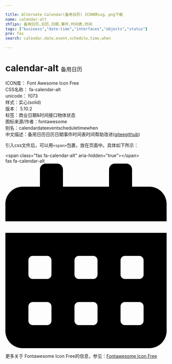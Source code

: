 ```yaml
---

title: Alternate Calendar(备用日历) ICON转svg、png下载
name: calendar-alt
zhTips: 备用日历,日历,日期,事件,时间表,时间
tags: ["business","date-time","interfaces","objects","status"]
pre: fas
search: calendar,date,event,schedule,time,when

---
```


# calendar-alt  <small style="font-size: 60%;font-weight: 100">备用日历</small>


<div class="detail-page">
<p>
<span>
ICON库：
<span class="badge-secondary badge">Font Awesome Icon Free</span> 
</span>
<br/>
<span>
CSS名称：
<span class="badge-secondary badge">fa-calendar-alt</span> 
</span>
<br/>
<span>
unicode：
<span class="badge-secondary badge">f073</span> 
<copy-btn content='f073' btn-title=""></copy-btn>
<copy-btn :content='String.fromCodePoint(parseInt("f073", 16))' btn-title="复制U"></copy-btn>
</span><br/><span>样式：<span class="badge-light badge">实心(solid)</span></span>
<br/>
<span>
版本：
<span class="badge-secondary badge">5.10.2</span> 
</span><br/><span>标签：<span class="badge-light badge"><router-link to="/tags/business.html">商业</router-link></span><span class="badge-light badge"><router-link to="/tags/date-time.html">日期&时间</router-link></span><span class="badge-light badge"><router-link to="/tags/interfaces.html">接口</router-link></span><span class="badge-light badge"><router-link to="/tags/objects.html">物体</router-link></span><span class="badge-light badge"><router-link to="/tags/status.html">状态</router-link></span></span>
<br/>
<span>图标来源/作者：<span class="badge-light badge">fontawesome</span></span> 
<br/>
<span>别名：<span class="badge-light badge">calendar</span><span class="badge-light badge">date</span><span class="badge-light badge">event</span><span class="badge-light badge">schedule</span><span class="badge-light badge">time</span><span class="badge-light badge">when</span></span><br/><span class="zh-detail">中文描述：<span class="badge-primary badge">备用日历</span><span class="badge-primary badge">日历</span><span class="badge-primary badge">日期</span><span class="badge-primary badge">事件</span><span class="badge-primary badge">时间表</span><span class="badge-primary badge">时间</span><span class="help-link"><span>帮助改进</span>(<a href="https://gitee.com/liuwave/icon-helper/edit/master/json/fontawesome/solid/calendar-alt.json" target="_blank" rel="noopener noreferrer">gitee</a><a href="https://github.com/liuwave/icon-helper/edit/master/json/fontawesome/solid/calendar-alt.json" target="_blank" rel="noopener noreferrer">github</a></span>)</span><br/>
</p>
</div>
<div class="alert alert-dark">
  <i class="fas fa-calendar-alt fa-xs"></i>
  <i class="fas fa-calendar-alt fa-sm"></i>
  <i class="fas fa-calendar-alt fa-lg"></i>
  <i class="fas fa-calendar-alt fa-2x"></i>
  <i class="fas fa-calendar-alt fa-3x"></i>
  <i class="fas fa-calendar-alt fa-5x"></i>
  <i class="fas fa-calendar-alt fa-7x"></i>
</div>
<div>
  <p>引入css文件后，可以用<code>&lt;span&gt;</code>包裹，放在页面中。具体如下所示：    
  </p>
  <div class="alert alert-primary" style="font-size: 14px">
    &lt;span class="fas fa-calendar-alt" aria-hidden="true"&gt;&lt;/span&gt;
    <copy-btn content='<span class="fas fa-calendar-alt" aria-hidden="true"></span>'></copy-btn>
  </div>
  <div class="alert alert-secondary">
    <i class="fas fa-calendar-alt"
    style="font-size: 24px"
    aria-hidden="true"></i> fas fa-calendar-alt
    <copy-btn content="fas fa-calendar-alt" btn-title="复制图标名称"></copy-btn>
  </div>
</div>
<div id="svg" class="svg-wrap">
<svg xmlns="http://www.w3.org/2000/svg" viewBox="0 0 448 512"><path d="M0 464c0 26.5 21.5 48 48 48h352c26.5 0 48-21.5 48-48V192H0v272zm320-196c0-6.6 5.4-12 12-12h40c6.6 0 12 5.4 12 12v40c0 6.6-5.4 12-12 12h-40c-6.6 0-12-5.4-12-12v-40zm0 128c0-6.6 5.4-12 12-12h40c6.6 0 12 5.4 12 12v40c0 6.6-5.4 12-12 12h-40c-6.6 0-12-5.4-12-12v-40zM192 268c0-6.6 5.4-12 12-12h40c6.6 0 12 5.4 12 12v40c0 6.6-5.4 12-12 12h-40c-6.6 0-12-5.4-12-12v-40zm0 128c0-6.6 5.4-12 12-12h40c6.6 0 12 5.4 12 12v40c0 6.6-5.4 12-12 12h-40c-6.6 0-12-5.4-12-12v-40zM64 268c0-6.6 5.4-12 12-12h40c6.6 0 12 5.4 12 12v40c0 6.6-5.4 12-12 12H76c-6.6 0-12-5.4-12-12v-40zm0 128c0-6.6 5.4-12 12-12h40c6.6 0 12 5.4 12 12v40c0 6.6-5.4 12-12 12H76c-6.6 0-12-5.4-12-12v-40zM400 64h-48V16c0-8.8-7.2-16-16-16h-32c-8.8 0-16 7.2-16 16v48H160V16c0-8.8-7.2-16-16-16h-32c-8.8 0-16 7.2-16 16v48H48C21.5 64 0 85.5 0 112v48h448v-48c0-26.5-21.5-48-48-48z"/></svg>
</div>
<detail full-name='fa-calendar-alt'></detail>
    
<div><p>更多关于  Fontawesome Icon Free的信息，参见：<a target="_blank" href="https://iconhelper.cn/fontawesome.html">Fontawesome Icon Free</a>
</p></div>
